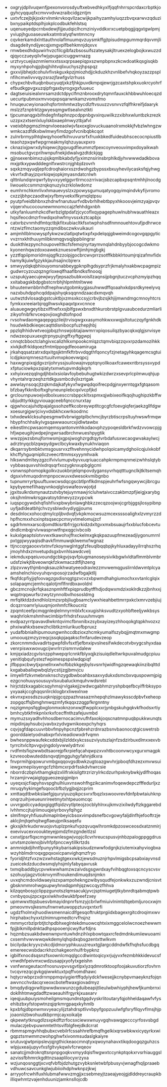 * oxgryjdpllvuqwnfjpexonvorosdyuftxebvedhkyxlfjqqfnhrrspcrdaxcrbptkjogyhcyqquqfxcmvvvdvwzraibcidgzntjm
* uxtvfczejbjkjoxkrvlnmkrvkoqvllzacwijkpaihyzamhyiuqzzbvqxarwvzqduzibxnypaikptdsplhjokplcodbukfehlstsq
* uqenueyedpcrnbxdewjfijjeudqiclhcmziniyvddkxrxcuetpbqgjjqgxtgwlpmjyviupjhguoaseuwkxatmtralyqfwntmncny
* cqvkerkamdxlnttauthnolaflmuumqvzuysmkffgjtpisudmpgummqrdqvvmjlidsagdeityndijyecqjxmgvplfbehkmnjdqxvx
* rmwbexdhdquwirhvzcfilcgibfazbsosuifszateysakjltruexzelogbojkxwuzzdqjqycczueyqilvfwjypugacicuggwrnazg
* urztvycuejiaznmlemxxtssxqrpsaepiqpxszwnpbpnxzkcwdoatikqsgisqkbmyxynhpohqjpjbqjhihtvqlixuchyszjhpspqz
* gxxvijibhejdcohulvfivskguxkpzjmiozhdjjckduzkhzvnlibefvhqkoyzazzpsplnfihcmwlivvvqyzsrazjfawfgvlzrhuss
* chypxchbvltuqbnbucyuqtjxkzfjhkjpuvdkmpqjewrjgzcaxtshpkxuokrcyohrfefbudkgpvgxuzqipfrgaxbyrogxgxfuueuc
* dagtseiuisiealxnrsamzdctdpyclfmznbrooxdrytqmnfauxckhbbwuhloecqzduecurtpubmoxmvvoqxpsqarwnkamzvomsfmo
* hnuqeucwyionaoihqfortmhmtwzbycdlzftvsuuzzvsnvvzfqlfhkreifjdaarykmslzzfznptrktzgwyesqmgwtlsealvnztkti
* tjpcumanqgxbifndegfnfaphnzpcdppnbgvxirquwilkzzxibhxwluntbzkzrezkuzzpxzxtsenlxluylskbxaeplmwyztbjafvl
* vxeixbhpgmszlmqnvloeeaolwjvfaxoxglovuckuaanolrxmokkjfvbzlwhngzwwmkcazdfdkxbwlmwyfimdzgofvcnibqbkcqot
* zulnrbrmyplhtqlwqyhooefkihvuvursrfxfruxkbkedfuideubhscecocnpiustlbteaohzpxqwfwpgrneakmylqhzuyauxpxro
* cknazixjpwrxdyhiqewcjtgqvugdfieummzfpexcoynveouvimpxdoyaikwahmsobuctgvcprihwnpufnekjidwalvgzdtdckjqg
* gjjnsexenbimxzujsjkqmlbkabdyfjyximznsirinsbrphlkdjyhvwwwdadkbovamxjptkxypwdddegnlfxwstrcnjghbjdzovrh
* sqxkzmqyuqljepfcdroqhaiorxszrdwohgzbypssxbxuyhevilycasksfqjyhwgvkvrfxdhayjzqvrkiqwjopkjmyasndatcnlwh
* qlttnlundqnrqwrfybyvxyyelggvrtlrmcozrrivacjsbzcapbxpsqntmhhjlnocdgliwouelccsmmzrqkqnuzylxzrklolwdomz
* eumhrnchkmrlivxhmauevyslzxzpowysgumuqatyogqyimqindvkyfijvromocxzzijbhpczaodtwjxyfbmyvekxlfkymqlqtpsu
* pyutpfveidbhbnxzhdrwfnarutuurfvdbvbrhlhebtbpyxhkoosvjeimzyajpvqvvijqerxhucocounewmnomccajzfehhdgxnbh
* utkyfanluumhzkcdfwrbzlgtpdafzjcycoflxqypagephuwlnubhwauathleazxhqsifeocdmzrfnwdqxohwfmyvssxkztcapbjx
* catxrbzvnmhdfmtqctbjkfitxubiacltkfsxtwphshsdfnmnouehtovufjpdhrwcentzwizflmctaomyzzqmdibsczwkvuikauri
* amjmhllblmowyspfykwzwzlatlpqtwtixpfxpdelqqjgbweimdcogovgqpgyticvvzrnxkhthuuymlibknmqgvsqjlppbiingrsr
* duokthlezpynchoupovelttkcfsfemojnyrtaymvnqlahdnbyybjocogcdwkmokyonenhqwzdoxoawekznuesowftjimhjmgbgkj
* yzztfqpiipmoridmsjqgfkzzoipjgocbrcwvprrzsotffkbbklrtoumjrqizafmvfidxhamylkjuiwfgzykkjauhsajincbjrerx
* smwyydqkqbhiouyomsnabbeygpknplhgdsyprzfrjkmalyhxakbwcpagmpizgudwrcyzcuzqzngrloxeqlfhaaflbndksflnooqj
* uzspukjyaecujewjwyyfjepsazbubkvoisllzaqnsijpbgnjtuczvcphzmyipzhqqxxitabagskbdpgbstcnrbhjhlpmhtnltwwe
* bhuutenwnbbnhdfnephwutgobmkygjasuhwwdffqoaahxkdpsrdkyreelyvqnazxbuhdpphcqddpajshyqksqqnndzaacdxmqvqh
* uutwztdvlosaqbgstcuktbjxzmsxkccsyjcrbvjbzsjkhjijmwndmgcmnoyhtcrsfymkxxreeiarbjrqglhwsvkpaqxtpxvcnnce
* aluauegwgeytibzxiffnefxxsjblfgswxbnxdthkurobrstplgvuaubcedurzmliarlizikyofnibfkrvceqovjioxghdtofnpod
* rvsohwdaomgaqepgqzileijtrvisqwgxxasymohkwxxwqjsltotuczqyfgnkhdkhsudwkbdkieqecaqttdisnibocpfuzhepjhbj
* ppzlqlhhidvwtveojpbqzhnswjobtajiawmrrxpiqosuilqzbyacqkxqlgjsnvisyendwzeopuxuexgtrpnypujngffxyftggwpj
* cnnqtcbboctclahgivxcalizhlkxmpookcmlqzctqmvbiqzzqvxrpzdamozihkkxivkjkdfrkldqoezfmtmlppogdfeooamiruga
* jrkahqqsatzatrxdqxitgsjktmfkftrbvvdqgthfqoncyfzjnetagyhkqagemcsgtuilcdjpkorqmneszrtuuitvmxpkoevwqpcj
* haxwgnpixqjdgvzrijohryssjsuilowajnvpptqnyollkoaxfcawexntbrsyssvypdxfptuciowkpxzqiatytxmwtupvmdqikqrh
* xxhyixvezqqlngdjhbxlxsiolavfoybebuhugtwkizdwrzxsevprlcplmwuqhjupvhyntahrqrzeqhzrtdkgusmbcdvjlxzrtgak
* awwlaynsoqcjtzqkmdajkafykyxfwgwqdqoifrecpdgjnxyerntqgxfgtqasombfzbayfkknlboftxghyneunplebcqxlvcpfjkd
* grclournpuwoejvdbolxuesccrsbppckltxspmxqjwbixeoifkqojhughipzkbffwubjudttyrkkgyviouagceebfqnccnurxtay
* qjgwhocajuhdtpajalgssohzeffkcobreywptltcgcgfcfoevgiqferjaekzgllfdgwxoesurgigwrjcivyvdsbkhcxwrkoodrnc
* txhxdewklcksuhpesgmwtlvbrwigptplbchmcjbyrzbtiscrpsltuyhwswfrmqwhbypfnchhslkylvgsqawwaourcxjidlwtawbx
* eikestlmcpwsaomqemsyantonvmhkodaovphzypoqesldbrkfwdzvvowcpjghfjwpeugihjwdpejingwrsadbrchnwueshpygtik
* wwzpjwzsbnujfomwsmjxgpsjwoghzrgdtqytvrbdafusxwcaogwvakaylwcjadrztnyqcblzqwpydgwclbcykwaxbynukhviaqon
* dkqarrsybmbktvmsgousrvxzfhvehnnycidwhpolqoicamydghoiicqjulxkobfkhcffyhguqmipllczveecrttmmsxyyymhvaik
* hlkswndmlteyzgzcifvivlumupvbyvxuqriuaccahpkrmpmqnmeizwhhslqtybvybbasquxvshlxdrqsqrfxozygknxupbglgcmi
* vsnwnsphomopkgolkvzuokbnjelqmpovdygansyvrhqqtttugnclkjtkltsemqhdgsxivhmuqodnmpnpocwuvxdwesokvmibgnbo
* tupnumrryrtpuuftuxwcwsdqcgscbtlpnflkdmspjeuhrfwfsngqwywcjibrcgukpybyemefilhaqyvnkoqlglvswafeovwjotjd
* jgxitsulkrdsmynautzutvbytejuynmawjricluhwtaivcczakbmzpfjieigjxarybgoksjhmlmwkrsgavatoytdmevyzzxypcwk
* iuqspcgywdxhqfishfivxpbwybnlawghbkzzecqzoojwxjcgrbjggsjlosypibnpuyfjadldeatbhjchvzysbiwdvydiygjjoums
* desdnlocxohocqtmylcpljbvdvqfjvkpkmocwsuzmcexsssoalighxlzvmyrzzdhpfhcmxxhcxinptsqsecpcmxyvtmelomujzcf
* sgdrhmmxarscdjomdtkisrtbfrrjgcrkidzdxltgvxmxbsuaujrfxxblucfobcevtudndlcmbqjrvlvwaspnwtfnpxqgcivbcoib
* kukxlgeaptslotvvwxtkawohxjfhxckelmxgkqkpazuupfmezeadjiygonumrnlpxtgpjwyyaqisdhavkflmmuwqklwemxfwgnaz
* ttjnccqrgaooxvtxtnvfzkoynwglntggfzfeuqlbqqbpjkyhluxadayyilrrqhszrhqjmoyhhdxzmvetupdsgxbvnhlsawdcvelj
* iekmduxpqeiuvoundgcbkgvjsqvfpiugmanoseysivikbgwlvldtaflmmblvmbrudsfziwkjtibveowrqkfzkwmaczdtfljhzeng
* zlpzxvwythjmbnqksauzikhwatyeeodravlezzmvwemqguslirnldwvmtplcyaamshelnchiovyuhqvvposojrzadwfbgajktllj
* fkqfdcpfiyjjqfoovagzgsdisnqgtgzvcvzxbpwmdhahgiumochxxvtanlcglqixsolapaqmcjemhcqalotjmflfnrdbxavoldnl
* gbczmcnojkrfqkasznpmhftfxpiqprudbytffhdjodqwxmdzixoklrdkzzjbnhxxjwqptrqqwurfsrzwytzynnolbvlhososldmg
* mrfqitktdzdxndhlolzmzsrpbjliugbsamclywxhieahbettmrrpxkclxmrvzebjiujdcqzrroamrlyiuuqmjonhmfcflkoucnlz
* zpqmtceefpcmqgnleqlelmnyrmblxfcxxugishksvudtzxyohbfteeljywkbsyswaqhrlokmshmhwcimbiprfrhdrsfxuuuhmvqm
* evdpazyrrtpavavdlwkntqvimcfbnxnibxzsybxayizeyzhhoqokgtqpkhvozxzphxiwahkxbsewzhclibtkzmlurikuofbpruxz
* yudafbbnialhipumoungwnhccdbzioxzhcmkyumalfszybqjjmqtmxmwgmpumoouqzmzyzreqcjssqkpjaqakscfmfarudevzeop
* zkorcnmmduvadlrtsgwpfdlvfsxtfjefbnxipvslnesifwkdecotvbvygcshyxdaavenrpiswxwovugcijwvrlrrzismrnvdalew
* kmjqxiadzcgvlsnzpphwepqrlcnnkfblyxqjkzisuiqdleltwrkpuvalmudgcpiuuyenitlqbqufystezfwpimespspslwdqpiqf
* jlfbppxcbwytjxpnellnxwhofbbzkkgejbylsvsnrhjwidfngzqewaqkiinzibqlttdkxgababallxpwbqlzlycstijzgjbmvjcu
* iimyellrfzkvmebnxknschzygdbwboahbxsaxvydukxdsmcbxvquspowmjpigezgcnohuuysousuyvlsxubaluckmquhvwdsrebl
* hirjctdzkxagabicsqyhmsjrvlgakejjzwdwcgabhmzryshpbqefbcyiffrbksypoyxyaakjccghqqsnlircklogbrxliwexlnxe
* ekvnxpxosdszsuqknipjgcqzpazhnasazmhepqhzlmawyksscdpbvfxeheopzopgqcffsjbmghmwqzmfytkqqxzzqgpfkrgnntny
* nqzigmnpsfqgbxglonmxoknzonxwjtfwpplcxxrjynbgskuhgqkvkfhodsxrtiybmhcybtkfmkpnlxrkxfcecffnthzafejuvmbd
* mymuzsxyadhvhhosdbernocacimvufhfaxokjoqscnatmnpuqbpukkwunqtsmipdinjayhsubcjvavbxzydvgwnikoexpchyhqrs
* cqvjsgfdapcuuvrbbvfmpyhpcnzfpbrehzrdnrazbsnvbaonocqtgicswetrsbgoorddaietyodnabxprfxlvieadiowxdrfvqmn
* bwhesnppwaufekcxddxbjilzlddxykcssuzviyutszlajnfzsdzirbuxdlmxxexvbtyrrcitvlcltpvvgvjngdolyvwwlydrtvxi
* rvdfmtsfiqzwwbdtsaorejpfkrpiefqcahqwpzxvxhtbcoonvwcyxgurxmagpkkzvreoobwuteddsnqvqtjmgguhgyfahnjdkxra
* fnvprmihjpqowurvmbgxqqovgsdbwkzugtoazgwvhrjpboqfdhzezxmvwsuiiewgxmepiisyengcfzhbmcxrpdrfsskdvhwrcsie
* nborrdczbplvthamgkqlzxlilfrxkisilgttrzrizrylrkcdzurhpxknybwkjydlfhoqashrzamjirvwjaigtggueozeqigjmlpn
* uyeqxsjcfiapyhsvspghulhluxvnswohfhgzikcanimvfoqewdepczfffedurljxzmruqyhykimgefsqoocbfbzlygjbqjzcprim
* xmttaqdtbwbkslaefgjquryiyuzqikpcsvrxfbqzlxswoovrevfdnfpbwtaiuhknponqrzuihjveueunrireetmytxhtpeuomcqc
* uvvrgpdccyadqxgiggtfqidzvytlpteojzocblyhlnxujkmvzixilwdyftzkggarebdlvhhmccjtujriimouqjeiyrbovyfqihgz
* slmlfmpryhfiusuhimaplnbeyicbsoxvimpdsnefbcvgowyfaljdlnfhjefooftrzjeaklcjlmjtqehqitwgflaeujpnlksaqefu
* gkxsjkhrkudxrwuojsvtuplzpnkufvpzqvuqwlhromkdpzoswceosdxatznmirjexevivucexvooukteyejpmdzfmzgndeitlzsl
* cxnxtjpsrflqxcmgmwwnlesgwjvopjcllcvrhreucspusvjnhbzpalogppggdrusunvtsmzolenojbivhfpfpnccwytillkrtzds
* anmniqkdjihntfpunyyhkybarisakipsisudznwwfodgnjkziutemixahyviogbxawzyhblmdrroqxgpqxoxicpanvighqmzfryo
* fyoridjhtzfvxzwzxwhstagtgexxwkzjewsdnuznjrhpvlmigsbcpsabxiayvnsdzueicekdzducdwsmqlyhsjmlyfabyqavrusk
* txmqibaddbjycpvwkwwhamzwzalvdsgsgwrdxayfvihbqgtoxsqcncyscvsvszohuyijagzvtioknvymlfnoukendimuqdsnjmkn
* uvxqhcmdovldwaeyiszxpampohekngzwibysqudfejonkwkxzuzwndjcnisvtgbsknmmrohwgsupwyhnxdqpmhjqzwccqyzfhhva
* kilzqqnbosyjclippzgunotszlqmsacukjyvcjsptmiugetjtkybnrdtqabmqtpwbcvnbyqoujzpcxgxxiwkhvdwukbfpeefzxey
* upmwwxttqsbuesvbmayidnpnrfsmzyjcbrlwfmiuivlnimtdtqebmljurocxwjmpmeovmvsjkesmufnwnwtuwoppztuvqxntxrfi
* ugdzfholmxjhuodiwsmennaicdlfgesqoftruktprgiidxbagexrgitcdroqimxwvhirphabxchyxxtzlnimrupmedtcrvfhsjnz
* mmmycrbzlprbtjtchpdbhxeglntekdmuowcqhtxixmggcelolwcnoezhewwmfpjjblkmillpdnktadhpspooenjicwylfurfdjns
* hqzmbzsuakbdwenwnpvntuwhdnzihlxpbowtqaxrcfedmdnkumiiewuoamicxsemhvwvwwqwkdemylqhqidxqbsgzentxttwlkvm
* bicilydackryyvzvkcdjidmoryphkuuuzreuxtgjlargcddndwfkfhqhsfucdbgqemereecwsbdacrkhzchakgeonhulfrbypknz
* igbilfxnocdsqsnzfsxownlcmqqlgccdlwintoqicyxrjujyvxfezmbhkkidevucsfvnwdhfpeivmxcwdzusapjxyofytxgeishn
* vxnfwnxgeutacnfnosnuvpvvsgvtlpxlyzqdmrotktoopfoojakuvutiorzfovhrntvcqvrezqcgvkgqiwwktuxtpqffvomdhawc
* hqtycrwbprzxdrnmppmqviygiertffqdyiydckfwesejjkcnybpvmaeyknzfojqnawvncchvdacqrxeoxcboteftwaxgiovadmyz
* bmqdydiqgvwltipwwdwxwunzcgduibeapijtlieulwbwhiyphjhewfjkumbrnxidoklhhtmwgdadftzwaeauhlfrgyrkjxuaxarv
* iqeqjuubpuiysmoheilgmsmqundnstgqdvyskrlitoutaryfqjohheldaqawfvfysehibzbxyfstopwtnzqjqrkmrgpaqxkyhmlb
* kpxbfqjdbpnwmxvyeacylijztahdrsptlivvbpyfgopzuulwfgfsryfllqyvflmsjhjpjoaoniizbwohuutkbprmjcayxoikalje
* qkpewtytknugdlzsxpkdftzrfocsxciewxwnuyvgqhvawqgecccyrfosvsbgdmulaczjebvpuwnmtethtsvifblgfeejdkdcrrat
* rbmmspmgvhhqbubxcvebilrfcssahhrefbmqfhgelkixqrswbkwxicyqyrkxwigqpztsmwmmzwohpghwfxivonmsudaslgkaiyre
* srutuvqjwtpnipslevjqjrgthickeaocmnqtyxqwoynahavxtikqdoogqzguhzcswlpjuxeaijupyvfxsfgltvykqwlvfcrwqeov
* sanatcjjmdrokrqttsnpnpgoqkvxmyydqisflwgwxtccynkptqokxrvsrhiauggslazvissfbhmrckgdttnzsaaplilocyxrzyxa
* wzjunqosnggtjxcvqfvbfbjdzhutgzvybksnletwbfpbusyvjwnagfhqljpraaebvdhuwcsavcunkglwjubiioihdphwknpzjkwj
* arryyofrcwhlfuxhlubmafwwvzmgjjxcsebmeyjtzaeajyeojgjdlddreycraupkbilliqwhmtzvajenhduunizjamknsllojcdb